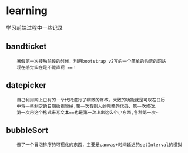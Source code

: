 learning
========

学习前端过程中一些记录

bandticket
------
		暑假第一次接触前段的时候，利用bootstrap v2写的一个简单的购票的网站
		现在感觉实在是不能直视 ==！


datepicker
------
		自己利用网上已有的一个代码进行了稍微的修改，大致的功能就是可以在日历
		中将一些制定的日期给剔除掉,第一次看别人的完整的代码，第一次修改，
		第一次用这个格式来写文本==也是第一次上出这么个小东西,各种第一次~


bubbleSort
------
		做了一个冒泡排序的可视化的东西，主要是canvas+时间延迟的setInterval的模拟